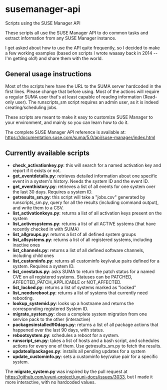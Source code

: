 # susemanager-api
Scripts using the SUSE Manager API

These scripts all use the SUSE Manager API to do common tasks and extract information from any SUSE Manager instance.

I get asked about how to use the API quite frequently, so I decided to make a few working examples (based on scripts I wrote waaaay back in 2014 -- I'm getting old!) and share them with the world.

## General usage instructions

Most of the scripts here have the URL to the SUMA server hardcoded in the first lines. Please change that before using.
Most of the actions will require a regular SUMA user that's at least capable of reading information (Read-only user). 
The runscripts_sm script requires an admin user, as it is indeed creating/scheduling jobs.

These scripts are meant to make it easy to customize SUSE Manager to your environment, and mainly so you can learn how to do it.

The complete SUSE Manager API reference is available at: https://documentation.suse.com/suma/5.0/api/suse-manager/index.html

## Currently available scripts

* **check_activationkey.py**: this will search for a named activation key and report if it exists or not.
* **get_eventdetails.py**: retrieves detailed information about one specific event in a system's history. Needs the system ID and the event ID.
* **get_eventhistory.py**: retrieves a list of all events for one system over the last 30 days. Requires a system ID.
* **getresults_sm.py**: this script will take a "jobs.csv" generated by runscripts_sm.py, query for all the results (including command output), and write them to a CSV.
* **list_activationkeys.py**: returns a list of all activation keys present on the system
* **list_activesystems.py**: returns a list of all ACTIVE systems (that have recently checked in with SUMA)
* **list_allgroups.py**: returns a list of all defined system groups
* **list_allsystems.py**: returns a list of all registered systems, including inactive ones
* **list_channels.py**: returns a list of all defined software channels, including child ones
* **list_custominfo.py**: returns all custominfo key/value pairs defined for a system. Requires a system ID.
* **list_cvestatus.py**: asks SUMA to return the patch status for a named CVE on all registered systems. Statuses can be PATCHED, AFFECTED_PATCH_APPLICABLE or NOT_AFFECTED.
* **list_locked.py**: returns a list of systems marked as "locked"
* **list_needsreboot.py**: returns a list of systems that currently need rebooting.
* **lookup_systemid.py**: looks up a hostname and returns the corresponding registered System ID.
* **migrate_system.py**: does a complete system migration from one service pack to the other (interactive)
* **packagesinstalled90days.py**: returns a list of all package actions that happened over the last 90 days, with status.
* **rebootsystem.py**: schedules a reboot for a system.
* **runscript_sm.py**: takes a list of hosts and a bash script, and schedules actions for every one of them. Use getresults_sm.py to fetch the results.
* **updateallpackages.py**: installs all pending updates for a system
* **update_custominfo.py**: sets a custominfo key/value pair for a specific system.

The **migrate_system.py** was inspired by the pull request at https://github.com/uyuni-project/uyuni-docs/issues/3033, but I made it more interactive, with no hardcoded values.
